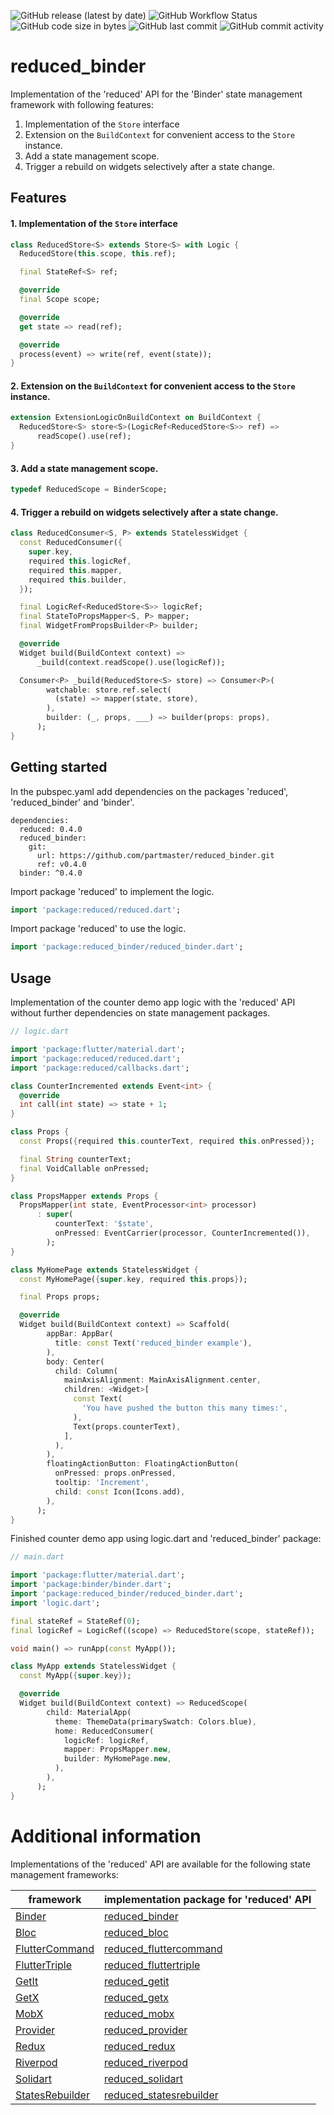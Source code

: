 ![GitHub release (latest by date)](https://img.shields.io/github/v/release/partmaster/reduced_binder)
![GitHub Workflow Status](https://img.shields.io/github/actions/workflow/status/partmaster/reduced_binder/dart.yml)
![GitHub code size in bytes](https://img.shields.io/github/languages/code-size/partmaster/reduced_binder)
![GitHub last commit](https://img.shields.io/github/last-commit/partmaster/reduced_binder)
![GitHub commit activity](https://img.shields.io/github/commit-activity/m/partmaster/reduced_binder)
# reduced_binder

Implementation of the 'reduced' API for the 'Binder' state management framework with following features:

1. Implementation of the ```Store``` interface 
2. Extension on the ```BuildContext``` for convenient access to the  ```Store``` instance.
3. Add a state management scope.
4. Trigger a rebuild on widgets selectively after a state change.

## Features

#### 1. Implementation of the ```Store``` interface 

```dart
class ReducedStore<S> extends Store<S> with Logic {
  ReducedStore(this.scope, this.ref);

  final StateRef<S> ref;

  @override
  final Scope scope;

  @override
  get state => read(ref);

  @override
  process(event) => write(ref, event(state));
}
```

#### 2. Extension on the ```BuildContext``` for convenient access to the  ```Store``` instance.

```dart
extension ExtensionLogicOnBuildContext on BuildContext {
  ReducedStore<S> store<S>(LogicRef<ReducedStore<S>> ref) =>
      readScope().use(ref);
}
```

#### 3. Add a state management scope.

```dart
typedef ReducedScope = BinderScope;
```

#### 4. Trigger a rebuild on widgets selectively after a state change.

```dart
class ReducedConsumer<S, P> extends StatelessWidget {
  const ReducedConsumer({
    super.key,
    required this.logicRef,
    required this.mapper,
    required this.builder,
  });

  final LogicRef<ReducedStore<S>> logicRef;
  final StateToPropsMapper<S, P> mapper;
  final WidgetFromPropsBuilder<P> builder;

  @override
  Widget build(BuildContext context) =>
      _build(context.readScope().use(logicRef));

  Consumer<P> _build(ReducedStore<S> store) => Consumer<P>(
        watchable: store.ref.select(
          (state) => mapper(state, store),
        ),
        builder: (_, props, ___) => builder(props: props),
      );
}
```

## Getting started

In the pubspec.yaml add dependencies on the packages 'reduced', 'reduced_binder' and 'binder'.

```
dependencies:
  reduced: 0.4.0
  reduced_binder: 
    git:
      url: https://github.com/partmaster/reduced_binder.git
      ref: v0.4.0
  binder: ^0.4.0
```

Import package 'reduced' to implement the logic.

```dart
import 'package:reduced/reduced.dart';
```

Import package 'reduced' to use the logic.

```dart
import 'package:reduced_binder/reduced_binder.dart';
```

## Usage

Implementation of the counter demo app logic with the 'reduced' API without further dependencies on state management packages.

```dart
// logic.dart

import 'package:flutter/material.dart';
import 'package:reduced/reduced.dart';
import 'package:reduced/callbacks.dart';

class CounterIncremented extends Event<int> {
  @override
  int call(int state) => state + 1;
}

class Props {
  const Props({required this.counterText, required this.onPressed});

  final String counterText;
  final VoidCallable onPressed;
}

class PropsMapper extends Props {
  PropsMapper(int state, EventProcessor<int> processor)
      : super(
          counterText: '$state',
          onPressed: EventCarrier(processor, CounterIncremented()),
        );
}

class MyHomePage extends StatelessWidget {
  const MyHomePage({super.key, required this.props});

  final Props props;

  @override
  Widget build(BuildContext context) => Scaffold(
        appBar: AppBar(
          title: const Text('reduced_binder example'),
        ),
        body: Center(
          child: Column(
            mainAxisAlignment: MainAxisAlignment.center,
            children: <Widget>[
              const Text(
                'You have pushed the button this many times:',
              ),
              Text(props.counterText),
            ],
          ),
        ),
        floatingActionButton: FloatingActionButton(
          onPressed: props.onPressed,
          tooltip: 'Increment',
          child: const Icon(Icons.add),
        ),
      );
}
```

Finished counter demo app using logic.dart and 'reduced_binder' package:

```dart
// main.dart

import 'package:flutter/material.dart';
import 'package:binder/binder.dart';
import 'package:reduced_binder/reduced_binder.dart';
import 'logic.dart';

final stateRef = StateRef(0);
final logicRef = LogicRef((scope) => ReducedStore(scope, stateRef));

void main() => runApp(const MyApp());

class MyApp extends StatelessWidget {
  const MyApp({super.key});

  @override
  Widget build(BuildContext context) => ReducedScope(
        child: MaterialApp(
          theme: ThemeData(primarySwatch: Colors.blue),
          home: ReducedConsumer(
            logicRef: logicRef,
            mapper: PropsMapper.new,
            builder: MyHomePage.new,
          ),
        ),
      );
}
```

# Additional information

Implementations of the 'reduced' API are available for the following state management frameworks:

|framework|implementation package for 'reduced' API|
|---|---|
|[Binder](https://pub.dev/packages/binder)|[reduced_binder](https://github.com/partmaster/reduced_binder)|
|[Bloc](https://bloclibrary.dev/#/)|[reduced_bloc](https://github.com/partmaster/reduced_bloc)|
|[FlutterCommand](https://pub.dev/packages/flutter_command)|[reduced_fluttercommand](https://github.com/partmaster/reduced_fluttercommand)|
|[FlutterTriple](https://pub.dev/packages/flutter_triple)|[reduced_fluttertriple](https://github.com/partmaster/reduced_fluttertriple)|
|[GetIt](https://pub.dev/packages/get_it)|[reduced_getit](https://github.com/partmaster/reduced_getit)|
|[GetX](https://pub.dev/packages/get)|[reduced_getx](https://github.com/partmaster/reduced_getx)|
|[MobX](https://pub.dev/packages/mobx)|[reduced_mobx](https://github.com/partmaster/reduced_mobx)|
|[Provider](https://pub.dev/packages/provider)|[reduced_provider](https://github.com/partmaster/reduced_provider)|
|[Redux](https://pub.dev/packages/redux)|[reduced_redux](https://github.com/partmaster/reduced_redux)|
|[Riverpod](https://riverpod.dev/)|[reduced_riverpod](https://github.com/partmaster/reduced_riverpod)|
|[Solidart](https://pub.dev/packages/solidart)|[reduced_solidart](https://github.com/partmaster/reduced_solidart)|
|[StatesRebuilder](https://pub.dev/packages/states_rebuilder)|[reduced_statesrebuilder](https://github.com/partmaster/reduced_statesrebuilder)|
